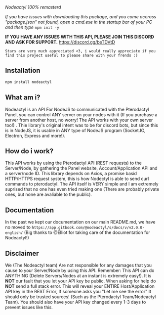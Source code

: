*Nodeactyl 100% remasterd*

*If you have issues with downloading this package, and you come accross "package.json" not found, open a cmd.exe in the startup bar of your PC and then type* `npm init -y`

**IF YOU HAVE ANY ISSUES WITH THIS API, PLEASE JOIN THIS DISCORD AND ASK FOR SUPPORT.** https://discord.gg/beTDVtD


`Stars are very much appreciated <3, i would really appreciate if you find this project useful to please share with your frends :)`

## Installation
```javascript
npm install nodeactyl
```


## What am i?

Nodeactyl is an API For NodeJS to communicated with the Pterodactyl Panel, you can control ANY server on your nodes with it (If you purchase a server from another host, no worry! The API works with your own server too!) . Thie library's original intent was to be for discord bots, but since this is in NodeJS, it is usable in ANY type of NodeJS program (Socket.IO, Electron, Express and more!).

## How do i work?
This API works by using the Pterodactyl API (REST requests) to the Server/Node, by gathering the Panel website, Account/Application API and a server/node ID. This library depends on Axios, a promise basid HTTP/HTTPS request system, this is how Nodectyl is able to send curl commands to pterodactyl. The API itself is VERY simple and I am extremely suprised that no one has even tried making one (There are probably private ones, but none are avaliable to the public).


## Documentation
In the past we kept our documentation on our main README.md, we have no moved to `https://app.gitbook.com/@nodeactyl/s/docs/v/v2.0.0-english/` (Big thanks to @Elliot for taking care of the documentation for Nodeactyl!)

## Disclaimer
We (The Nodeactyl team) Are not responsible for any damages that you cause to your Server/Node by using this API. Remember: This API can do ANYTHING (Delete Servers/Nodes at an instant is extremely easy!). It is **NOT** our fault that you let your API key be public. When asking for help do **NOT** send a full stack error. This will reveal your ENTIRE Host/Application API key in the REST Error, If someone asks you "Let me see the error" It should only be trusted sources! (Such as the Pterodactyl Team/Nodeactyl Team). You should also have your API key changed every 1-3 days to prevent issues like this.

